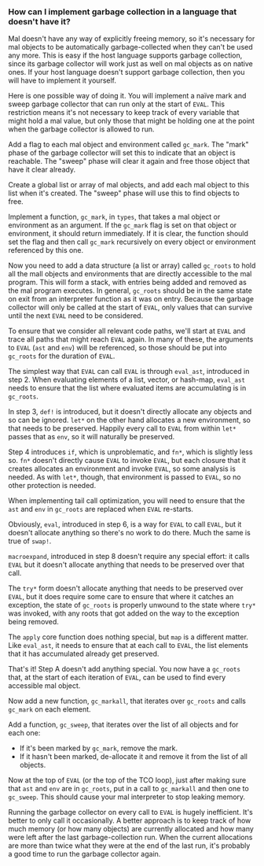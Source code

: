 ### How can I implement garbage collection in a language that doesn't have it?

Mal doesn't have any way of explicitly freeing memory, so it's
necessary for mal objects to be automatically garbage-collected when
they can't be used any more.  This is easy if the host language
supports garbage collection, since its garbage collector will work
just as well on mal objects as on native ones.  If your host language
doesn't support garbage collection, then you will have to implement it
yourself.

Here is one possible way of doing it.  You will implement a naïve mark
and sweep garbage collector that can run only at the start of `EVAL`.
This restriction means it's not necessary to keep track of every
variable that might hold a mal value, but only those that might be
holding one at the point when the garbage collector is allowed to run.

Add a flag to each mal object and environment called `gc_mark`.  The
"mark" phase of the garbage collector will set this to indicate that
an object is reachable.  The "sweep" phase will clear it again and
free those object that have it clear already.

Create a global list or array of mal objects, and add each mal object
to this list when it's created.  The "sweep" phase will use this to
find objects to free.

Implement a function, `gc_mark`, in `types`, that takes a mal object
or environment as an argument.  If the `gc_mark` flag is set on that
object or environment, it should return immediately.  If it is clear,
the function should set the flag and then call `gc_mark` recursively
on every object or environment referenced by this one.

Now you need to add a data structure (a list or array) called
`gc_roots` to hold all the mall objects and environments that are
directly accessible to the mal program.  This will form a stack, with
entries being added and removed as the mal program executes.  In
general, `gc_roots` should be in the same state on exit from an
interpreter function as it was on entry. Because the garbage collector
will only be called at the start of `EVAL`, only values that can
survive until the next `EVAL` need to be considered.  

To ensure that we consider all relevant code paths, we'll start at
`EVAL` and trace all paths that might reach `EVAL` again.  In many of
these, the arguments to `EVAL` (`ast` and `env`) will be referenced,
so those should be put into `gc_roots` for the duration of `EVAL`.

The simplest way that `EVAL` can call `EVAL` is through `eval_ast`,
introduced in step 2.  When evaluating elements of a list, vector, or
hash-map, `eval_ast` needs to ensure that the list where evaluated
items are accumulating is in `gc_roots`.

In step 3, `def!` is introduced, but it doesn't directly allocate any
objects and so can be ignored.  `let*` on the other hand allocates a
new environment, so that needs to be preserved.  Happily every call to
`EVAL` from within `let*` passes that as `env`, so it will naturally
be preserved.

Step 4 introduces `if`, which is unproblematic, and `fn*`, which is
slightly less so.  `fn*` doesn't directly cause `EVAL` to invoke
`EVAL`, but each closure that it creates allocates an environment and
invoke `EVAL`, so some analysis is needed.  As with `let*`, though,
that environment is passed to `EVAL`, so no other protection is
needed.

When implementing tail call optimization, you will need to ensure that
the `ast` and `env` in `gc_roots` are replaced when `EVAL` re-starts.

Obviously, `eval`, introduced in step 6, is a way for `EVAL` to call
`EVAL`, but it doesn't allocate anything so there's no work to do
there.  Much the same is true of `swap!`.

`macroexpand`, introduced in step 8 doesn't require any special
effort: it calls `EVAL` but it doesn't allocate anything that needs to
be preserved over that call.

The `try*` form doesn't allocate anything that needs to be preserved
over `EVAL`, but it does require some care to ensure that where it
catches an exception, the state of `gc_roots` is properly unwound to
the state where `try*` was invoked, with any roots that got added on
the way to the exception being removed.

The `apply` core function does nothing special, but `map` is a
different matter.  Like `eval_ast`, it needs to ensure that at each
call to `EVAL`, the list elements that it has accumulated already get
preserved.

That's it!  Step A doesn't add anything special.  You now have a
`gc_roots` that, at the start of each iteration of `EVAL`, can be used
to find every accessible mal object.

Now add a new function, `gc_markall`, that iterates over `gc_roots`
and calls `gc_mark` on each element.

Add a function, `gc_sweep`, that iterates over the list of all objects
and for each one:

* If it's been marked by `gc_mark`, remove the mark.
* If it hasn't been marked, de-allocate it and remove it from the list
  of all objects.

Now at the top of `EVAL` (or the top of the TCO loop), just after
making sure that `ast` and `env` are in `gc_roots`, put in a call to
`gc_markall` and then one to `gc_sweep`.  This should cause your mal
interpreter to stop leaking memory.

Running the garbage collector on every call to `EVAL` is hugely
inefficient.  It's better to only call it occasionally.  A better
approach is to keep track of how much memory (or how many objects) are
currently allocated and how many were left after the last
garbage-collection run.  When the current allocations are more than
twice what they were at the end of the last run, it's probably a good
time to run the garbage collector again.
